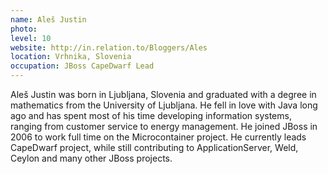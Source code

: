 ```yaml
---
name: Aleš Justin
photo:
level: 10
website: http://in.relation.to/Bloggers/Ales
location: Vrhnika, Slovenia
occupation: JBoss CapeDwarf Lead
---
```

Aleš Justin was born in Ljubljana, Slovenia and graduated with a degree in
mathematics from the University of Ljubljana. He fell in love with Java long ago
and has spent most of his time developing information systems, ranging from
customer service to energy management. He joined JBoss in 2006 to work full time
on the Microcontainer project. He currently leads CapeDwarf project, while still
contributing to ApplicationServer, Weld, Ceylon and many other JBoss projects.
